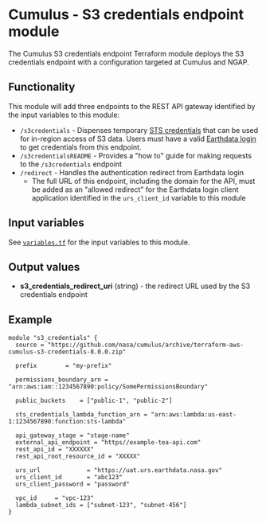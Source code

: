 # Cumulus - S3 credentials endpoint module

The Cumulus S3 credentials endpoint Terraform module deploys the S3
credentials endpoint with a configuration targeted at Cumulus and NGAP.

## Functionality

This module will add three endpoints to the REST API gateway identified by the input variables to this module:

- `/s3credentials` - Dispenses temporary [STS credentials](https://docs.aws.amazon.com/IAM/latest/UserGuide/id_credentials_temp.html) that can be used for in-region access of S3 data. Users must have a valid [Earthdata login](https://earthdata.nasa.gov/eosdis/science-system-description/eosdis-components/earthdata-login) to get credentials from this endpoint.
- `/s3credentialsREADME` - Provides a "how to" guide for making requests to the `/s3credentials` endpoint
- `/redirect` - Handles the authentication redirect from Earthdata login
  - The full URL of this endpoint, including the domain for the API, must be added as an "allowed redirect" for the Earthdata login client application identified in the `urs_client_id` variable to this module

## Input variables

See [`variables.tf`](./variables.tf) for the input variables to this module.

## Output values

- **s3_credentials_redirect_uri** (string) - the redirect URL used by the S3
  credentials endpoint

## Example

```hcl
module "s3_credentials" {
  source = "https://github.com/nasa/cumulus/archive/terraform-aws-cumulus-s3-credentials-8.0.0.zip"

  prefix        = "my-prefix"

  permissions_boundary_arn = "arn:aws:iam::1234567890:policy/SomePermissionsBoundary"

  public_buckets    = ["public-1", "public-2"]

  sts_credentials_lambda_function_arn = "arn:aws:lambda:us-east-1:1234567890:function:sts-lambda"

  api_gateway_stage = "stage-name"
  external_api_endpoint = "https//example-tea-api.com"
  rest_api_id = "XXXXXX"
  rest_api_root_resource_id = "XXXXX"

  urs_url             = "https://uat.urs.earthdata.nasa.gov"
  urs_client_id       = "abc123"
  urs_client_password = "password"

  vpc_id     = "vpc-123"
  lambda_subnet_ids = ["subnet-123", "subnet-456"]
}
```
